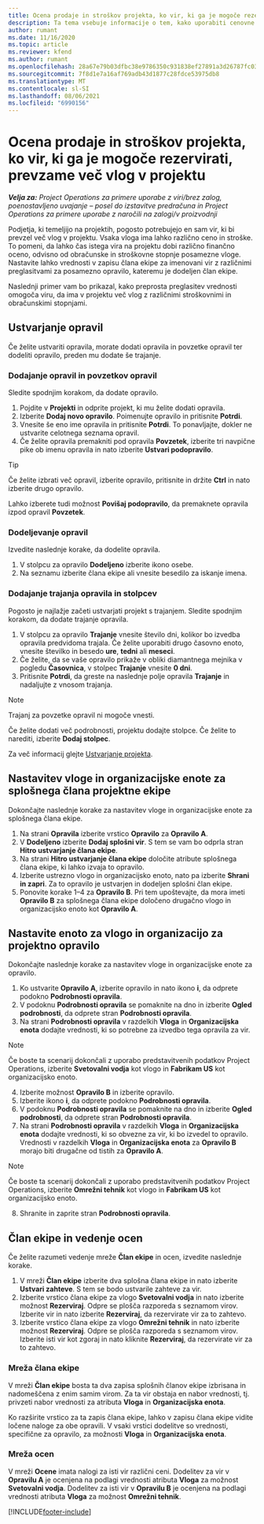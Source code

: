 ```yaml
---
title: Ocena prodaje in stroškov projekta, ko vir, ki ga je mogoče rezervirati, prevzame več vlog v projektu
description: Ta tema vsebuje informacije o tem, kako uporabiti cenovne razsežnosti za podporo ocen cen in stroškov za vir, ki prevzame več vlog v projektu.
author: rumant
ms.date: 11/16/2020
ms.topic: article
ms.reviewer: kfend
ms.author: rumant
ms.openlocfilehash: 28a67e79b03dfbc38e9786350c931838ef27891a3d26787fc0334e0572528228
ms.sourcegitcommit: 7f8d1e7a16af769adb43d1877c28fdce53975db8
ms.translationtype: MT
ms.contentlocale: sl-SI
ms.lasthandoff: 08/06/2021
ms.locfileid: "6990156"
---
```

# <a name="estimate-project-sales-and-costs-when-a-bookable-resource-fills-multiple-roles-on-a-project"></a>Ocena prodaje in stroškov projekta, ko vir, ki ga je mogoče rezervirati, prevzame več vlog v projektu 

_**Velja za:** Project Operations za primere uporabe z viri/brez zalog, poenostavljeno uvajanje – posel do izstavitve predračuna in Project Operations za primere uporabe z naročili na zalogi/v proizvodnji_ 

Podjetja, ki temeljijo na projektih, pogosto potrebujejo en sam vir, ki bi prevzel več vlog v projektu. Vsaka vloga ima lahko različno ceno in stroške. To pomeni, da lahko čas istega vira na projektu dobi različno finančno oceno, odvisno od obračunske in stroškovne stopnje posamezne vloge. Nastavite lahko vrednosti v zapisu člana ekipe za imenovani vir z različnimi preglasitvami za posamezno opravilo, kateremu je dodeljen član ekipe.

Naslednji primer vam bo prikazal, kako preprosta preglasitev vrednosti omogoča viru, da ima v projektu več vlog z različnimi stroškovnimi in obračunskimi stopnjami.

## <a name="create-tasks"></a>Ustvarjanje opravil
Če želite ustvariti opravila, morate dodati opravila in povzetke opravil ter dodeliti opravilo, preden mu dodate še trajanje. 

### <a name="add-tasks-and-summary-tasks"></a>Dodajanje opravil in povzetkov opravil
Sledite spodnjim korakom, da dodate opravilo.

1. Pojdite v **Projekti** in odprite projekt, ki mu želite dodati opravila.
2. Izberite **Dodaj novo opravilo**. Poimenujte opravilo in pritisnite **Potrdi**.
3. Vnesite še eno ime opravila in pritisnite **Potrdi**. To ponavljajte, dokler ne ustvarite celotnega seznama opravil.
3. Če želite opravila premakniti pod opravila **Povzetek**, izberite tri navpične pike ob imenu opravila in nato izberite **Ustvari podopravilo**. 

  > [!TIP]
  > Če želite izbrati več opravil, izberite opravilo, pritisnite in držite **Ctrl** in nato izberite drugo opravilo.
  >
  > Lahko izberete tudi možnost **Povišaj podopravilo**, da premaknete opravila izpod opravil **Povzetek**.

### <a name="assign-tasks"></a>Dodeljevanje opravil

Izvedite naslednje korake, da dodelite opravila.

1. V stolpcu za opravilo **Dodeljeno** izberite ikono osebe.
2. Na seznamu izberite člana ekipe ali vnesite besedilo za iskanje imena.

### <a name="add-task-duration-and-columns"></a>Dodajanje trajanja opravila in stolpcev

Pogosto je najlažje začeti ustvarjati projekt s trajanjem. Sledite spodnjim korakom, da dodate trajanje opravila.

1. V stolpcu za opravilo **Trajanje** vnesite število dni, kolikor bo izvedba opravila predvidoma trajala. Če želite uporabiti drugo časovno enoto, vnesite številko in besedo **ure**, **tedni** ali **meseci**.
2. Če želite, da se vaše opravilo prikaže v obliki diamantnega mejnika v pogledu **Časovnica**, v stolpec **Trajanje** vnesite **0 dni**.
3. Pritisnite **Potrdi**, da greste na naslednje polje opravila **Trajanje** in nadaljujte z vnosom trajanja.

  > [!NOTE]
  > Trajanj za povzetke opravil ni mogoče vnesti.

Če želite dodati več podrobnosti, projektu dodajte stolpce. Če želite to narediti, izberite **Dodaj stolpec**. 

Za več informacij glejte [Ustvarjanje projekta](https://support.microsoft.com/en-us/office/create-a-project-a5b5e823-fb2e-45fd-be00-7d84422d9749).

## <a name="set-up-the-role-and-organization-unit-for-a-generic-project-team-member"></a>Nastavitev vloge in organizacijske enote za splošnega člana projektne ekipe
Dokončajte naslednje korake za nastavitev vloge in organizacijske enote za splošnega člana ekipe.

1. Na strani **Opravila** izberite vrstico **Opravilo** za **Opravilo A**. 
2. V **Dodeljeno** izberite **Dodaj splošni vir**. S tem se vam bo odprla stran **Hitro ustvarjanje člana ekipe**.
3. Na strani **Hitro ustvarjanje člana ekipe** določite atribute splošnega člana ekipe, ki lahko izvaja to opravilo.
4. Izberite ustrezno vlogo in organizacijsko enoto, nato pa izberite **Shrani in zapri**. Za to opravilo je ustvarjen in dodeljen splošni član ekipe. 
5. Ponovite korake 1–4 za **Opravilo B**. Pri tem upoštevajte, da mora imeti **Opravilo B** za splošnega člana ekipe določeno drugačno vlogo in organizacijsko enoto kot **Opravilo A**. 

## <a name="set-up-the-role-and-organization-unit-for-a-project-task"></a>Nastavite enoto za vlogo in organizacijo za projektno opravilo
Dokončajte naslednje korake za nastavitev vloge in organizacijske enote za opravilo.

1. Ko ustvarite **Opravilo A**, izberite opravilo in nato ikono **i**, da odprete podokno **Podrobnosti opravila**. 
2. V podoknu **Podrobnosti opravila** se pomaknite na dno in izberite **Ogled podrobnosti**, da odprete stran **Podrobnosti opravila**.
3. Na strani **Podrobnosti opravila** v razdelkih **Vloga** in **Organizacijska enota** dodajte vrednosti, ki so potrebne za izvedbo tega opravila za vir. 

  > [!NOTE]
  > Če boste ta scenarij dokončali z uporabo predstavitvenih podatkov Project Operations, izberite **Svetovalni vodja** kot vlogo in **Fabrikam US** kot organizacijsko enoto.

4. Izberite možnost **Opravilo B** in izberite opravilo.
5. Izberite ikono **i**, da odprete podokno **Podrobnosti opravila**. 
6. V podoknu **Podrobnosti opravila** se pomaknite na dno in izberite **Ogled podrobnosti**, da odprete stran **Podrobnosti opravila**.
7. Na strani **Podrobnosti opravila** v razdelkih **Vloga** in **Organizacijska enota** dodajte vrednosti, ki so obvezne za vir, ki bo izvedel to opravilo. Vrednosti v razdelkih **Vloga** in **Organizacijska enota** za **Opravilo B** morajo biti drugačne od tistih za **Opravilo A**. 

  > [!NOTE]
  > Če boste ta scenarij dokončali z uporabo predstavitvenih podatkov Project Operations, izberite **Omrežni tehnik** kot vlogo in **Fabrikam US** kot organizacijsko enoto.

8. Shranite in zaprite stran **Podrobnosti opravila**. 

## <a name="team-member-and-estimates-behavior"></a>Član ekipe in vedenje ocen 
Če želite razumeti vedenje mreže **Član ekipe** in ocen, izvedite naslednje korake.

1. V mreži **Član ekipe** izberite dva splošna člana ekipe in nato izberite **Ustvari zahteve**. S tem se bodo ustvarile zahteve za vir. 
2. Izberite vrstico člana ekipe za vlogo **Svetovalni vodja** in nato izberite možnost **Rezerviraj**. Odpre se plošča razporeda s seznamom virov. Izberite vir in nato izberite **Rezerviraj**, da rezervirate vir za to zahtevo.
3. Izberite vrstico člana ekipe za vlogo **Omrežni tehnik** in nato izberite možnost **Rezerviraj**. Odpre se plošča razporeda s seznamom virov. Izberite isti vir kot zgoraj in nato kliknite **Rezerviraj**, da rezervirate vir za to zahtevo.

### <a name="team-member-grid"></a>Mreža člana ekipe 

V mreži **Član ekipe** bosta ta dva zapisa splošnih članov ekipe izbrisana in nadomeščena z enim samim virom. Za ta vir obstaja en nabor vrednosti, tj. privzeti nabor vrednosti za atributa **Vloga** in **Organizacijska enota**.

Ko razširite vrstico za ta zapis člana ekipe, lahko v zapisu člana ekipe vidite ločene naloge za obe opravili. V vsaki vrstici dodelitve so vrednosti, specifične za opravilo, za možnosti **Vloga** in **Organizacijska enota**. 

### <a name="estimates-grid"></a>Mreža ocen 

V mreži **Ocene** imata nalogi za isti vir različni ceni. Dodelitev za vir v **Opravilu A** je ocenjena na podlagi vrednosti atributa **Vloga** za možnost **Svetovalni vodja**. Dodelitev za isti vir v **Opravilu B** je ocenjena na podlagi vrednosti atributa **Vloga** za možnost **Omrežni tehnik**.


[!INCLUDE[footer-include](../includes/footer-banner.md)]